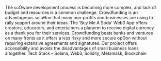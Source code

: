 The soŌware development process is becoming more complex, and lack of budget and resources is a common challenge. Crowdfunding is an advantageous soluƟon that many non-profits and businesses are using to rally support around their ideas. The 'Buy Me A Soda' Web3 App offers creators, educators, and entertainers a plaƞorm to receive digital currency as a thank you for their services. Crowdfunding beats banks and ventures on many fronts as it offers a less risky and more secure opƟon without requiring extensive agreements and signatures. Our project offers accessibility and avoids the disadvantages of small business loans altogether. 
Tech Stack – 
Solana, Web3, Solidity, Metamask, Blockchain
